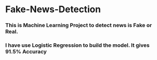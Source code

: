 # Fake-News-Detection

### This is Machine Learning Project to detect news is Fake or Real.
### I have use Logistic Regression to build the model. It gives 91.5% Accuracy
